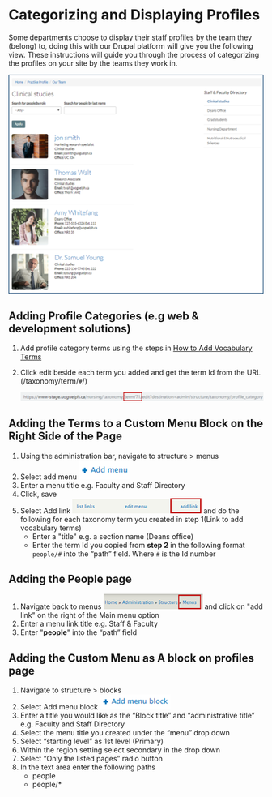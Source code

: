 # Categorizing and Displaying Profiles

Some departments choose to display their staff profiles by the team they \(belong\) to, doing this with our Drupal platform will give you the following view. These instructions will guide you through the process of categorizing the profiles on your site by the teams they work in.

![An Example of a categorized profile page](../.gitbook/assets/profiles-main-image%20%281%29.png)

## Adding Profile Categories \(e.g web & development solutions\)

1. Add profile category terms using the steps in [How to Add Vocabulary Terms](../ugcontenttypes/howto-profiles.md#How-to-Add-Vocabulary-Terms)
2. Click edit beside each term you added and get the term Id from the URL \(/taxonomy/term/`#`/\) 

   ![URL to retrieve taxonomy term](../.gitbook/assets/taxonomy-term%20%282%29.png)

## Adding the Terms to a Custom Menu Block on the Right Side of the Page

1. Using the administration bar, navigate to structure &gt; menus
2. Select add menu ![blue add menu option with a plus sign](../.gitbook/assets/add-menu%20%282%29.png)
3. Enter a menu title e.g. Faculty and Staff Directory
4. Click, save
5. Select Add link ![blue add link option](../.gitbook/assets/add-link%20%282%29.png) and do the following for each taxonomy term you created in step 1\(Link to add vocabulary terms\)
   * Enter a "title" e.g. a section name \(Deans office\)
   * Enter the term Id you copied from **step 2** in the following format `people/#` into the “path” field. Where `#` is the Id number

## Adding the People page

1. Navigate back to menus ![breadcrumb pathe to menus](../.gitbook/assets/back-to-menus.png) and click on "add link" on the right of the Main menu option
2. Enter a menu link title e.g. Staff & Faculty
3. Enter "**people**" into the “path” field

## Adding the Custom Menu as A block on profiles page

1. Navigate to structure &gt; blocks
2. Select Add menu block ![Add menu block with a plus sign](../.gitbook/assets/add-menu-block%20%281%29.png)
3. Enter a title you would like as the “Block title” and “administrative title” e.g. Faculty and Staff Directory
4. Select the menu title you created under the “menu” drop down
5. Select “starting level” as 1st level \(Primary\)
6. Within the region setting select secondary in the drop down
7. Select “Only the listed pages” radio button
8. In the text area enter the following paths
   * people
   * people/\*

